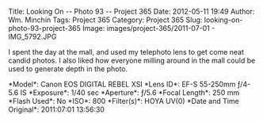 Title: Looking On -- Photo 93 -- Project 365
Date: 2012-05-11 19:49
Author: Wm. Minchin
Tags: Project 365
Category: Project 365
Slug: looking-on-photo-93-project-365
Image: images/project-365/2011-07-01 - IMG_5792.JPG

I spent the day at the mall, and used my telephoto lens to get come neat
candid photos. I also liked how everyone milling around in the mall
could be used to generate depth in the photo.

<div markdown=1 class="photo-infobox">
*Model*: Canon EOS DIGITAL REBEL XSI  
*Lens ID*: EF-S 55-250mm ƒ/4-5.6 IS  
*Exposure*: 1/40 sec  
*Aperture*: ƒ/5.6  
*Focal Length*: 250 mm  
*Flash Used*: No  
*ISO*: 800  
*Filter(s)*: HOYA UV(0)  
*Date and Time Original*: 2011:07:01 13:56:30
</div>
